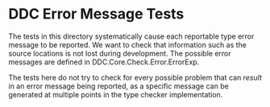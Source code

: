 
DDC Error Message Tests
=======================

The tests in this directory systematically cause each reportable type error message to be reported. We want to check that information such as the source locations is not lost during development. The possible error messages are defined in DDC.Core.Check.Error.ErrorExp.

The tests here do not try to check for every possible problem that can *result* in an error message being reported, as a specific message can be generated at multiple points in the type checker implementation.



